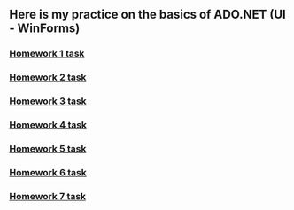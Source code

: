 ## Here is my practice on the basics of ADO.NET (UI - WinForms)
### [Homework 1 task](https://github.com/STEP-IT-Academy/ADO_NET_Basics/blob/HW_1/README.md)
### [Homework 2 task](https://github.com/STEP-IT-Academy/ADO_NET_Basics/blob/HW_2/README.md)
### [Homework 3 task](https://github.com/STEP-IT-Academy/ADO_NET_Basics/blob/HW_3/README.md)
### [Homework 4 task](https://github.com/STEP-IT-Academy/ADO_NET_Basics/blob/HW_4/README.md)
### [Homework 5 task](https://github.com/STEP-IT-Academy/ADO_NET_Basics/blob/HW_5/README.md)
### [Homework 6 task](https://github.com/STEP-IT-Academy/ADO_NET_Basics/blob/HW_6/README.md)
### [Homework 7 task](https://github.com/STEP-IT-Academy/ADO_NET_Basics/blob/HW_7/README.md)
